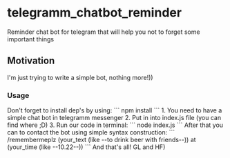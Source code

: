 # telegramm_chatbot_reminder
Reminder chat bot for telegram that will help you not to forget some important things
<h2>Motivation</h2>
<p>I'm just trying to write a simple bot, nothing more!))</p>
<h3>Usage</h3>
Don't forget to install dep's by using:
```
npm install  
```
1. You need to have a simple chat bot in telegramm messenger
2. Put in into index.js file (you can find where ;D)
3. Run our code in terminal:
```
node index.js  
```
After that you can to contact the bot using simple syntax construction:
```
/remembermeplz (your_text (like --to drink beer with friends--)) at (your_time (like --10.22--))
```
And that's all! GL and HF)
